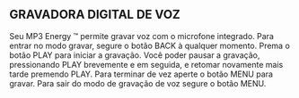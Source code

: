 ## GRAVADORA DIGITAL DE VOZ

Seu MP3 Energy ™ permite gravar voz com o microfone integrado. Para entrar no modo gravar, segure o botão BACK à qualquer momento.
Prema o botão PLAY para iniciar a gravação. Você poder pausar a gravação, pressionando PLAY brevemente e em seguida, e retomar novamente
mais tarde premendo PLAY. Para terminar de vez aperte o botão MENU para gravar. Para sair do modo de gravação de voz segure o botão MENU.

